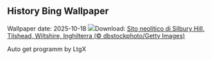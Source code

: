 ## History Bing Wallpaper
Wallpaper date: 2025-10-18
![](https://www.bing.com/th?id=OHR.SilburyHill_IT-IT5036622504_UHD.jpg&w=1000)Download: [Sito neolitico di Silbury Hill, Tilshead, Wiltshire, Inghilterra (© dbstockphoto/Getty Images)](https://www.bing.com/th?id=OHR.SilburyHill_IT-IT5036622504_UHD.jpg)

Auto get programm by LtgX
